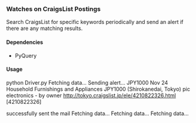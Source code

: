 ### Watches on CraigsList Postings
Search CraigsList for specific keywords periodically and send an alert if there are any matching results.

#### Dependencies
* PyQuery 

#### Usage

python Driver.py
Fetching data...
Sending alert...
JPY1000 Nov 24 Household Furnishings and Appliances JPY1000 (Shirokanedai, Tokyo) pic electronics - by owner http://tokyo.craigslist.jp/ele/4210822326.html [4210822326]

successfully sent the mail
Fetching data...
Fetching data...
Fetching data...

